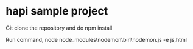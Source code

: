 # hapi sample project
Git clone the repository and do npm install

Run command,
node node_modules\nodemon\bin\nodemon.js -e js,html